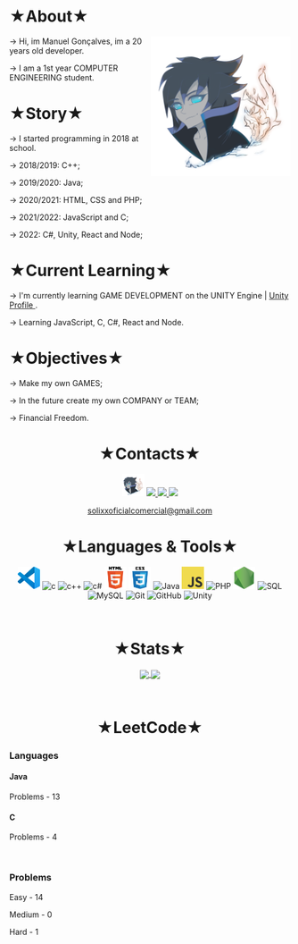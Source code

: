 <h1> ★About★ </h1>

<img align="right" width="250px" src="solixx_png.png">
<p> -> Hi, im Manuel Gonçalves, im a 20 years old developer. </p>
<p> -> I am a 1st year COMPUTER ENGINEERING student. </p>

<h1> ★Story★ </h1>

<p> -> I started programming in 2018 at school. </p>
<p> -> 2018/2019: C++; </p>
<p> -> 2019/2020: Java; </p>
<p> -> 2020/2021: HTML, CSS and PHP; </p>
<p> -> 2021/2022: JavaScript and C; </p>
<p> -> 2022: C#, Unity, React and Node; </p>

<h1> ★Current Learning★ </h1>

<p> -> I'm currently learning GAME DEVELOPMENT on the UNITY Engine | <a target=”_blank” href="https://learn.unity.com/u/5ff22d0fedbc2a002ba486f3?tab=profile"> Unity Profile </a>. </p>
<p> -> Learning JavaScript, C, C#, React and Node. </p>

<h1> ★Objectives★ </h1>

<p> -> Make my own GAMES; </p>
<p> -> In the future create my own COMPANY or TEAM; </p>
<p> -> Financial Freedom. </p>

<h1 align="center"> ★Contacts★ </h1>

<p align="center">
   <a target=”_blank”>
      <img width="40px" src="solixx_png.png">
  </a>
  <a target=”_blank” href="https://www.linkedin.com/in/manuel-gon%C3%A7alves-8717401a4/">
      <img width="40px" src="https://cdn-icons-png.flaticon.com/512/174/174857.png">
  </a>
  <a target=”_blank” href="https://twitter.com/Solixx4">
      <img width="40px" src="https://upload.wikimedia.org/wikipedia/pt/thumb/3/3d/Twitter_logo_2012.svg/1200px-Twitter_logo_2012.svg.png">
  </a>
  <a target="_blank">
      <img width="40px" src="https://logodownload.org/wp-content/uploads/2017/11/discord-logo-4-1.png">
  </a>
</p>

<p align="center"> <a target=”_blank” href="mailto:solixxoficialcomercial@gmail.com">solixxoficialcomercial@gmail.com</a> </p>

<h1 align="center"> ★Languages & Tools★ </h1>

<p align="center">
<img alt="Visual Studio Code" width="40px" src="https://raw.githubusercontent.com/github/explore/80688e429a7d4ef2fca1e82350fe8e3517d3494d/topics/visual-studio-code/visual-studio-code.png" />
<img alt="c" width="40px" src="https://img.icons8.com/color/480/c-programming.png" />
<img alt="c++" width="34px" src="https://user-images.githubusercontent.com/42747200/46140125-da084900-c26d-11e8-8ea7-c45ae6306309.png" />
<img alt="c#" width="40px" src="https://iconape.com/wp-content/png_logo_vector/c.png" />
<img alt="HTML5" width="40px" src="https://raw.githubusercontent.com/github/explore/80688e429a7d4ef2fca1e82350fe8e3517d3494d/topics/html/html.png" />
<img alt="CSS3" width="40px" src="https://raw.githubusercontent.com/github/explore/80688e429a7d4ef2fca1e82350fe8e3517d3494d/topics/css/css.png" />
<img alt="Java" width="40px" src="https://cdn-icons-png.flaticon.com/512/226/226777.png" />
<img alt="JavaScript" width="40px" src="https://raw.githubusercontent.com/github/explore/80688e429a7d4ef2fca1e82350fe8e3517d3494d/topics/javascript/javascript.png" />
<img alt="PHP" width="40px" src="https://cdn-icons-png.flaticon.com/512/919/919830.png" />
<img alt="Node.js" width="40px" src="https://raw.githubusercontent.com/github/explore/80688e429a7d4ef2fca1e82350fe8e3517d3494d/topics/nodejs/nodejs.png" />
<img alt="SQL" width="40px" src="https://cdn2.iconfinder.com/data/icons/programming-50/64/206_programming-sql-data-database-512.png" />
<img alt="MySQL" width="40px" src="https://icons-for-free.com/iconfiles/png/512/development+logo+mysql+icon-1320184807686758112.png" />
<img alt="Git" width="40px" src="https://upload.wikimedia.org/wikipedia/commons/thumb/3/3f/Git_icon.svg/1024px-Git_icon.svg.png" />
<img alt="GitHub" width="40px" src="https://cdn-icons-png.flaticon.com/512/25/25231.png" />
<img alt="Unity" width="65px" src="https://logos-world.net/wp-content/uploads/2021/11/Unity-Emblem.png" />
</p>
  
<br>

<h1 align="center"> ★Stats★ </h1>

<p align="center">
  <a href="https://github.com/Solixx">
    <img align="center" height="150em" src="https://github-readme-stats.vercel.app/api?username=Solixx&show_icons=true&include_all_commits=true&count_private=true&hide_border=true&theme=github_dark" />
  </a>
  <a href="https://github.com/Solixx">
    <img align="center" height="150em" src="https://github-readme-stats.vercel.app/api/top-langs/?username=Solixx&show_icons=true&include_all_commits=true&count_private=true&layout=compact&hide_border=true&theme=github_dark" />
  </a>
</p>

<br>

<h1 align="center"> ★LeetCode★ </h1>
<h3>Languages</h3>
<h4>Java</h4>
<p>Problems - 13</p>
<h4>C</h4>
<p>Problems - 4</p>
<br>
<h3>Problems</h3>
<p>Easy    - 14</p>
<p>Medium  - 0</p>
<p>Hard    - 1</p>

<!---

- 👋 Hi, I’m @Solixx
- 👀 I’m interested in web development and game development
- 🌱 I’m currently learning html, css, php, javascript e mysql.
- 💞️ I’m looking to collaborate on ...
- 📫 How to reach me manuel_jose_2002@hotmail.com

Solixx/Solixx is a ✨ special ✨ repository because its `README.md` (this file) appears on your GitHub profile.
You can click the Preview link to take a look at your changes.
--->
